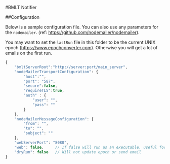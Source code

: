 #BMLT Notifier

##Configuration

Below is a sample configuration file.  You can also use any parameters for the `nodemailer`.  (ref: https://github.com/nodemailer/nodemailer).

You may want to set the `lastRun` file in this folder to be the current UNIX epoch (https://www.epochconverter.com).  Otherwise you will get a lot of emails on the first run.

```js
{
    "bmltServerRoot":"http://server:port/main_server",
    "nodeMailerTransportConfiguration": {
        "host":"",
        "port": "587",
        "secure":false,
        "requireTLS":true,
        "auth" : {
            "user": "",
            "pass": ""
        }
    },
    "nodeMailerMessageConfiguration": {
        "from": "",
        "to": "",
        "subject": ""
    },
    "webServerPort": "8080",
    "web": false,     // If false will run as an executable, useful for cron type jobs.
    "dryRun": false   // Will not update epoch or send email
}
```